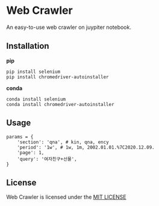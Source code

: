 # Web Crawler
An easy-to-use web crawler on juypiter notebook.


## Installation

**pip**
```
pip install selenium
pip install chromedriver-autoinstaller
```

**conda**
```
conda install selenium
conda install chromedriver-autoinstaller
```


## Usage
```
params = {
    'section': 'qna', # kin, qna, ency
    'period': '1w', # 1w, 1m, 2002.01.01.%7C2020.12.09.
    'page': 1,
    'query': '여자친구+선물',
}
```


## License
Web Crawler is licensed under the [MIT LICENSE](LICENSE)

